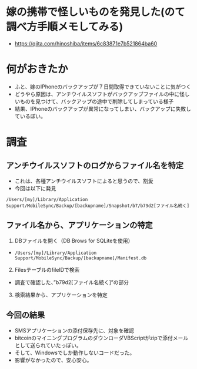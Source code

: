 嫁の携帯で怪しいものを発見した(のて調べ方手順メモしてみる)
=======================

* https://qiita.com/hinoshiba/items/6c83871e7b521864ba60

# 何がおきたか
* ふと、嫁のIPhoneのバックアップが７日間取得できていないことに気がつく
* どうやら原因は、アンチウイルスソフトがバックアップファイルの中に怪しいものを見つけて、バックアップの途中で削除してしまっている様子
* 結果、IPhoneのバックアップが異常になってしまい、バックアップに失敗しているぽい。

# 調査
## アンチウイルスソフトのログからファイル名を特定
* これは、各種アンチウイルスソフトによると思うので、割愛
* 今回は以下に発見

```
/Users/[my]/Library/Application Support/MobileSync/Backup/[backupname]/Snapshot/b7/b79d2[ファイル名続く]
```

## ファイル名から、アプリケーションの特定
1. DBファイルを開く（DB Brows for SQLiteを使用）
 * `/Users/[my]/Library/Application Support/MobileSync/Backup/[backupname]/Manifest.db`
2. FilesテーブルのfileIDで検索
 * 調査で確認した、”b79d2[ファイル名続く]”の部分
3. 検索結果から、アプリケーションを特定

## 今回の結果
* SMSアプリケーションの添付保存先に、対象を確認
 * bitcoinのマイニングプログラムのダウンローダVBScriptがzipで添付メールとして送られていたっぽい。
 * そして、Windowsでしか動作しないコードだった。
* 影響がなかったので、安心安心。

